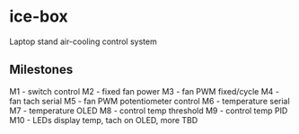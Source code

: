 # ice-box

Laptop stand air-cooling control system

## Milestones

M1 - switch control
M2 - fixed fan power
M3 - fan PWM fixed/cycle
M4 - fan tach serial
M5 - fan PWM potentiometer control
M6 - temperature serial
M7 - temperature OLED
M8 - control temp threshold
M9 - control temp PID
M10 - LEDs display temp, tach on OLED, more TBD

